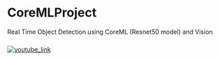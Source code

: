 # CoreMLProject

Real Time Object Detection using CoreML (Resnet50 model) and Vision 

<div style="padding-top:10px;padding-bottom:20px" align="left">
<a href="https://www.youtube.com/watch?v=AFFQAb0INiE"><img src="https://img.youtube.com/vi/AFFQAb0INiE/0.jpg" alt="youtube_link"></a>
</div>
